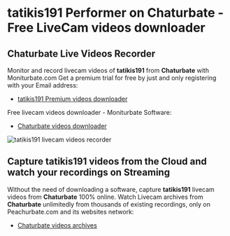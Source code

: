 # tatikis191 Performer on Chaturbate - Free LiveCam videos downloader

## Chaturbate Live Videos Recorder

Monitor and record livecam videos of **tatikis191** from **Chaturbate** with Moniturbate.com
Get a premium trial for free by just and only registering with your Email address:
* [tatikis191 Premium videos downloader](https://moniturbate.com/request-demo-licence-key.html)

Free livecam videos downloader - Moniturbate Software:
* [Chaturbate videos downloader](https://moniturbate.com/moniturbate-download-software.html)

![tatikis191 livecam videos recorder](https://peachurnet.com/templates/moniturbate-software.png)


## Capture tatikis191 videos from the Cloud and watch your recordings on Streaming

Without the need of downloading a software, capture **tatikis191** livecam videos from **Chaturbate** 100% online.
Watch Livecam archives from **Chaturbate** unlimitedly from thousands of existing recordings, only on Peachurbate.com and its websites network:
* [Chaturbate videos archives](https://peachurnet.com/)